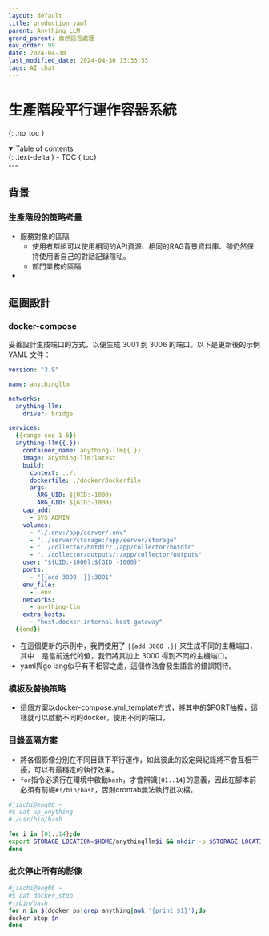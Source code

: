```yaml
---
layout: default
title: production yaml
parent: Anything LLM
grand_parent: 自然語言處理
nav_order: 99
date: 2024-04-30
last_modified_date: 2024-04-30 13:33:53
tags: AI chat
---
```



# 生產階段平行運作容器系統
{: .no_toc }

<details open markdown="block">
  <summary>
    Table of contents
  </summary>
  {: .text-delta }
- TOC
{:toc}
</details>
---

## 背景

### 生產階段的策略考量

- 服務對象的區隔
  - 使用者群組可以使用相同的API資源、相同的RAG背景資料庫、卻仍然保持使用者自己的對話記錄隱私。
  - 部門業務的區隔
- 

## 迴圈設計

### docker-compose

妥善設計生成端口的方式，以便生成 3001 到 3006 的端口。以下是更新後的示例 YAML 文件：

```yaml
version: "3.9"

name: anythingllm

networks:
  anything-llm:
    driver: bridge

services:
  {{range seq 1 6}}
  anything-llm{{.}}:
    container_name: anything-llm{{.}}
    image: anything-llm:latest
    build:
      context: ../.
      dockerfile: ./docker/Dockerfile
      args:
        ARG_UID: ${UID:-1000}
        ARG_GID: ${GID:-1000}
    cap_add:
      - SYS_ADMIN
    volumes:
      - "./.env:/app/server/.env"
      - "../server/storage:/app/server/storage"
      - "../collector/hotdir/:/app/collector/hotdir"
      - "../collector/outputs/:/app/collector/outputs"
    user: "${UID:-1000}:${GID:-1000}"
    ports:
      - "{{add 3000 .}}:3001"
    env_file:
      - .env
    networks:
      - anything-llm
    extra_hosts:
      - "host.docker.internal:host-gateway"
  {{end}}
```

- 在這個更新的示例中，我們使用了 `{{add 3000 .}}` 來生成不同的主機端口，其中 `.` 是當前迭代的值，我們將其加上 3000 得到不同的主機端口。
- yaml與go lang似乎有不相容之處，這個作法會發生語言的錯誤期待。

### 模板及替換策略

- 這個方案以docker-compose.yml_template方式，將其中的$PORT抽換，這樣就可以啟動不同的docker，使用不同的端口，

### 目錄區隔方案

- 將各個影像分別在不同目錄下平行運作，如此彼此的設定與紀錄將不會互相干擾，可以有最穩定的執行效果。
- `for`指令必須行在環境中啟動`bash`，才會辨識`{01..14}`的意義，因此在腳本前必須有前綴`#!/bin/bash`，否則crontab無法執行批次檔。

```bash
#jiachi@eng06 ~
#$ cat up_anything
#!/usr/bin/bash

for i in {01..14};do
export STORAGE_LOCATION=$HOME/anythingllm$i && mkdir -p $STORAGE_LOCATION && touch "$STORAGE_LOCATION/.env" && docker run -d -p 30$i:3001 --cap-add SYS_ADMIN -v ${STORAGE_LOCATION}:/app/server/storage -v ${STORAGE_LOCATION}/.env:/app/server/.env -e STORAGE_DIR="/app/server/storage" --ip eng06.sinotech-eng.com mintplexlabs/anythingllm
done
```

### 批次停止所有的影像

```bash
#jiachi@eng06 ~
#$ cat docker_stop
#!/bin/bash
for n in $(docker ps|grep anything|awk '{print $1}');do
docker stop $n
done
```
